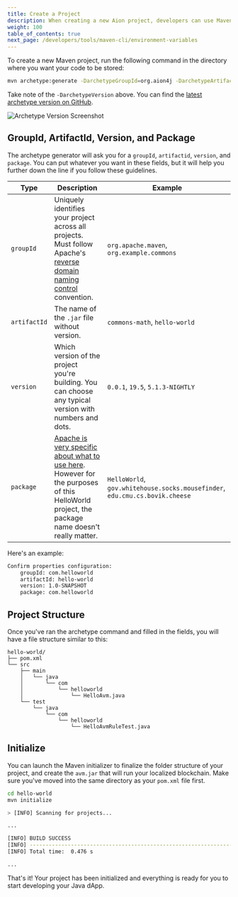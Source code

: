 ```yaml
---
title: Create a Project
description: When creating a new Aion project, developers can use Maven's built in project creation commands to download the latest version of the Aion archetype, and begin development with a fresh bolierplate template.
weight: 100
table_of_contents: true
next_page: /developers/tools/maven-cli/environment-variables
---
```


To create a new Maven project, run the following command in the directory where you want your code to be stored:

```bash
mvn archetype:generate -DarchetypeGroupId=org.aion4j -DarchetypeArtifactId=avm-archetype -DarchetypeVersion=0.20
```

Take note of the `-DarchetypeVersion` above. You can find the [latest archetype version on GitHub](https://github.com/bloxbean/avm-archetype).

![Archetype Version Screenshot](/developers/tools/maven-cli/images/bloxbean-archetype-version.png)

## GroupId, ArtifactId, Version, and Package

The archetype generator will ask you for a `groupId`, `artifactid`, `version`, and `package`. You can put whatever you want in these fields, but it will help you further down the line if you follow these guidelines.

| Type | Description | Example |
| ---- | ----------- | ------- |
| `groupId` | Uniquely identifies your project across all projects. Must follow Apache's [reverse domain naming control](https://maven.apache.org/guides/mini/guide-naming-conventions.html) convention. | `org.apache.maven`, `org.example.commons` |
| `artifactId` | The name of the `.jar` file without version. | `commons-math`, `hello-world` |
| `version` | Which version of the project you're building. You can choose any typical version with numbers and dots. | `0.0.1`, `19.5`, `5.1.3-NIGHTLY` |
| `package` | [Apache is very specific about what to use here](https://docs.oracle.com/javase/specs/jls/se6/html/packages.html#7.7). However for the purposes of this HelloWorld project, the package name doesn't really matter. | `HelloWorld`, `gov.whitehouse.socks.mousefinder`, `edu.cmu.cs.bovik.cheese` |

Here's an example:

```bash
Confirm properties configuration:
    groupId: com.helloworld
    artifactId: hello-world
    version: 1.0-SNAPSHOT
    package: com.helloworld
```

## Project Structure

Once you've ran the archetype command and filled in the fields, you will have a file structure similar to this:

```text
hello-world/
├── pom.xml
└── src
    ├── main
    │   └── java
    │       └── com
    │           └── helloworld
    │               └── HelloAvm.java
    └── test
        └── java
            └── com
                └── helloworld
                    └── HelloAvmRuleTest.java
```

## Initialize

You can launch the Maven initializer to finalize the folder structure of your project, and create the `avm.jar` that will run your localized blockchain. Make sure you've moved into the same directory as your `pom.xml` file first.

```bash
cd hello-world
mvn initialize

> [INFO] Scanning for projects...

...

[INFO] BUILD SUCCESS
[INFO] ------------------------------------------------------------------------
[INFO] Total time:  0.476 s

...
```

That's it! Your project has been initialized and everything is ready for you to start developing your Java dApp.
